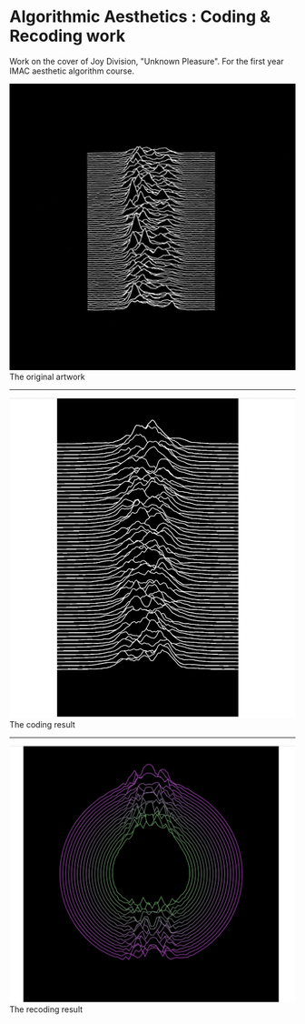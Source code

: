 # Algorithmic Aesthetics : Coding & Recoding work

Work on the cover of Joy Division, "Unknown Pleasure". For the first year IMAC aesthetic algorithm course.

![The original artwork](./images/original.jpeg)
The original artwork

<hr>

![The coding result](./images/coding.png)
The coding result

<hr>

![The recoding result](./images/recoding.png)
The recoding result
